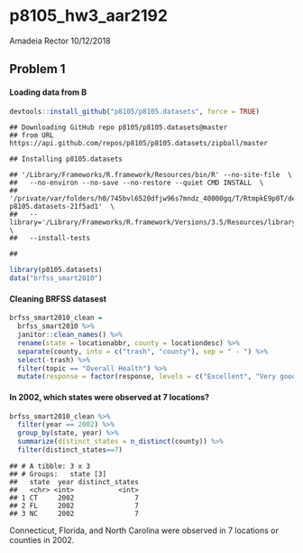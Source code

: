 p8105\_hw3\_aar2192
================
Amadeia Rector
10/12/2018

Problem 1
---------

#### Loading data from B

``` r
devtools::install_github("p8105/p8105.datasets", force = TRUE)
```

    ## Downloading GitHub repo p8105/p8105.datasets@master
    ## from URL https://api.github.com/repos/p8105/p8105.datasets/zipball/master

    ## Installing p8105.datasets

    ## '/Library/Frameworks/R.framework/Resources/bin/R' --no-site-file  \
    ##   --no-environ --no-save --no-restore --quiet CMD INSTALL  \
    ##   '/private/var/folders/h0/745bvl6520dfjw96s7mndz_40000gq/T/RtmpkE9p0T/devtools540c3baf2602/P8105-p8105.datasets-21f5ad1'  \
    ##   --library='/Library/Frameworks/R.framework/Versions/3.5/Resources/library'  \
    ##   --install-tests

    ## 

``` r
library(p8105.datasets)
data("brfss_smart2010")
```

#### Cleaning BRFSS datasest

``` r
brfss_smart2010_clean =
  brfss_smart2010 %>% 
  janitor::clean_names() %>% 
  rename(state = locationabbr, county = locationdesc) %>% 
  separate(county, into = c("trash", "county"), sep = " - ") %>% 
  select(-trash) %>% 
  filter(topic == "Overall Health") %>% 
  mutate(response = factor(response, levels = c("Excellent", "Very good", "Good","Fair","Poor")))
```

#### In 2002, which states were observed at 7 locations?

``` r
brfss_smart2010_clean %>% 
  filter(year == 2002) %>%
  group_by(state, year) %>%
  summarize(distinct_states = n_distinct(county)) %>% 
  filter(distinct_states==7)
```

    ## # A tibble: 3 x 3
    ## # Groups:   state [3]
    ##   state  year distinct_states
    ##   <chr> <int>           <int>
    ## 1 CT     2002               7
    ## 2 FL     2002               7
    ## 3 NC     2002               7

Connecticut, Florida, and North Carolina were observed in 7 locations or counties in 2002.
